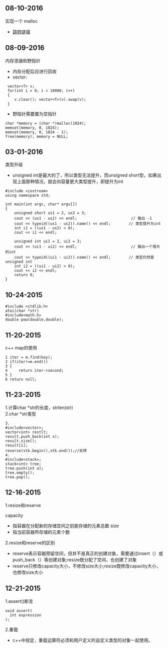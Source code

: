08-10-2016
----------------
实现一个 malloc
* [跳转链接](http://blog.codinglabs.org/articles/a-malloc-tutorial.html)

08-09-2016
----------------
内存泄漏和野指针
* 内存分配后应进行回收
 * vector<T>:
 ```
  vector<T> v;
  for(int i = 0; i < 10000; i++)
  {
     v.clear(); vector<T>(v).swap(v);
  }
 ```
* 野指针需要置为空指针
```
char *memory = (char *)malloc(1024);
memset(memory, 0, 1024);
memset(memory, 0, 1024 - 1);
free(memory); memory = NULL;
```

03-01-2016
----------------
类型升级
* unsigned int是最大的了，所以类型无法提升，而unsigned short型，如果出现上面那种情况，就会向容量更大类型提升，即提升为int
```
#include <iostream>
using namespace std;
 
int main(int argc, char* argv[])
{
    unsigned short us1 = 2, us2 = 3;
    cout << (us1 - us2) << endl;                        // 输出 -1
    cout << typeid((us1 - us2)).name() << endl;        // 类型提升为int
    int i1 = ((us1 - us2) > 0);
    cout << i1 << endl;
 
    unsigned int ui1 = 2, ui2 = 3;
    cout << (ui1 - ui2) << endl;                        // 输出一个很大的int
    cout << typeid((ui1 - ui2)).name() << endl;        // 类型仍然是unsigned int
    int i2 = ((ui1 - ui2) > 0);
    cout << i2 << endl;
    return 0;
}
```

10-24-2015
-----------------
```
#include <stdlib.h>
atoi(char *str)
#include<math.h>
double pow(double,double);
```

11-20-2015
----------------
c++ map的使用
```
1 iter = m.find(key);
2 if(iter!=m.end())
3 {
4     return iter->second;
5 }
6 return null;
```
11-23-2015
-------------

1.计算char *str的长度，strlen(str)
<br>
2.char *str类型
```
3.
#include<vector>;  
vector<int> restlt; 
result.push_back(int x); 
result.size(); 
result[i];   
reverse(stk.begin(),stk.end());//反转
4.
#include<stack>;   
stack<int> tree;  
tree.push(int a); 
tree.empty();  
tree.pop();
```
12-16-2015
-------------------

1.resize和reserve<br/>

capacity
  * 指容器在分配新的存储空间之前能存储的元素总数
size
  * 指当前容器所存储的元素个数

2.resize和reserve的区别<br/>
  * reserve表示容器预留空间，但并不是真正的创建对象，需要通过insert（）或push_back（）等创建对象;resize既分配了空间，也创建了对象<br/>
  * reserve只修改capacity大小，不修改size大小;resize既修改capacity大小，也修改size大小

12-21-2015
--------------------------
1.assert()断言

 ```
 void assert(   
   int expression   
);  
```
2.重载
 * c++中规定，重载运算符必须和用户定义的自定义类型的对象一起使用。
